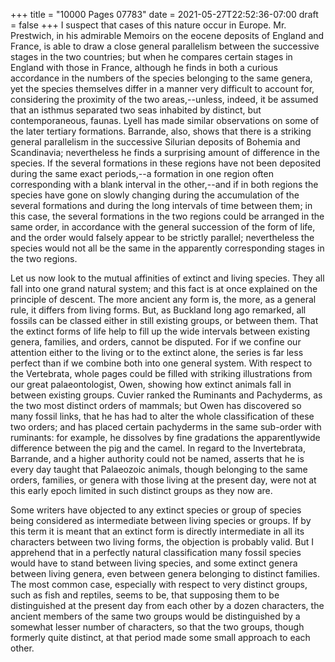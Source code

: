 +++
title = "10000 Pages 07783"
date = 2021-05-27T22:52:36-07:00
draft = false
+++
I suspect that cases of this nature occur in Europe. Mr. Prestwich, in his admirable Memoirs on the eocene deposits of England and France, is able to draw a close general parallelism between the successive stages in the two countries; but when he compares certain stages in England with those in France, although he finds in both a curious accordance in the numbers of the species belonging to the same genera, yet the species themselves differ in a manner very difficult to account for, considering the proximity of the two areas,--unless, indeed, it be assumed that an isthmus separated two seas inhabited by distinct, but contemporaneous, faunas. Lyell has made similar observations on some of the later tertiary formations. Barrande, also, shows that there is a striking general parallelism in the successive Silurian deposits of Bohemia and Scandinavia; nevertheless he finds a surprising amount of difference in the species. If the several formations in these regions have not been deposited during the same exact periods,--a formation in one region often corresponding with a blank interval in the other,--and if in both regions the species have gone on slowly changing during the accumulation of the several formations and during the long intervals of time between them; in this case, the several formations in the two regions could be arranged in the same order, in accordance with the general succession of the form of life, and the order would falsely appear to be strictly parallel; nevertheless the species would not all be the same in the apparently corresponding stages in the two regions.

Let us now look to the mutual affinities of extinct and living species. They all fall into one grand natural system; and this fact is at once explained on the principle of descent. The more ancient any form is, the more, as a general rule, it differs from living forms. But, as Buckland long ago remarked, all fossils can be classed either in still existing groups, or between them. That the extinct forms of life help to fill up the wide intervals between existing genera, families, and orders, cannot be disputed. For if we confine our attention either to the living or to the extinct alone, the series is far less perfect than if we combine both into one general system. With respect to the Vertebrata, whole pages could be filled with striking illustrations from our great palaeontologist, Owen, showing how extinct animals fall in between existing groups. Cuvier ranked the Ruminants and Pachyderms, as the two most distinct orders of mammals; but Owen has discovered so many fossil links, that he has had to alter the whole classification of these two orders; and has placed certain pachyderms in the same sub-order with ruminants: for example, he dissolves by fine gradations the apparentlywide difference between the pig and the camel. In regard to the Invertebrata, Barrande, and a higher authority could not be named, asserts that he is every day taught that Palaeozoic animals, though belonging to the same orders, families, or genera with those living at the present day, were not at this early epoch limited in such distinct groups as they now are.

Some writers have objected to any extinct species or group of species being considered as intermediate between living species or groups. If by this term it is meant that an extinct form is directly intermediate in all its characters between two living forms, the objection is probably valid. But I apprehend that in a perfectly natural classification many fossil species would have to stand between living species, and some extinct genera between living genera, even between genera belonging to distinct families. The most common case, especially with respect to very distinct groups, such as fish and reptiles, seems to be, that supposing them to be distinguished at the present day from each other by a dozen characters, the ancient members of the same two groups would be distinguished by a somewhat lesser number of characters, so that the two groups, though formerly quite distinct, at that period made some small approach to each other.
